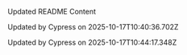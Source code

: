 Updated README Content

Updated by Cypress on 2025-10-17T10:40:36.702Z

Updated by Cypress on 2025-10-17T10:44:17.348Z